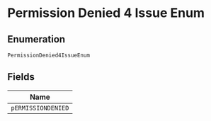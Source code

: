 
# Permission Denied 4 Issue Enum

## Enumeration

`PermissionDenied4IssueEnum`

## Fields

| Name |
|  --- |
| `pERMISSIONDENIED` |

